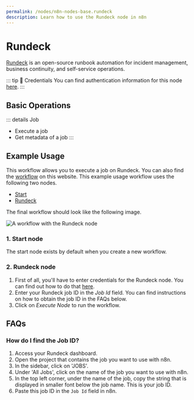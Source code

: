 ```yaml
---
permalink: /nodes/n8n-nodes-base.rundeck
description: Learn how to use the Rundeck node in n8n
---
```


# Rundeck

[Rundeck](https://www.rundeck.com/) is an open-source runbook automation for incident management, business continuity, and self-service operations.

::: tip 🔑 Credentials
You can find authentication information for this node [here](../../../credentials/Rundeck/README.md).
:::

## Basic Operations

::: details Job
- Execute a job
- Get metadata of a job
:::

## Example Usage

This workflow allows you to execute a job on Rundeck. You can also find the [workflow](https://n8n.io/workflows/539) on this website. This example usage workflow uses the following two nodes.

- [Start](../../core-nodes/Start/README.md)
- [Rundeck]()

The final workflow should look like the following image.

![A workflow with the Rundeck node](REDACTED)

### 1. Start node

The start node exists by default when you create a new workflow.

### 2. Rundeck node

1. First of all, you'll have to enter credentials for the Rundeck node. You can find out how to do that [here](../../../credentials/Rundeck/README.md).
2. Enter your Rundeck job ID in the *Job Id* field. You can find instructions on how to obtain the job ID in the FAQs below.
3. Click on *Execute Node* to run the workflow.

## FAQs

### How do I find the Job ID?

1. Access your Rundeck dashboard.
2. Open the project that contains the job you want to use with n8n.
3. In the sidebar, click on 'JOBS'.
4. Under 'All Jobs', click on the name of the job you want to use with n8n.
5. In the top left corner, under the name of the job, copy the string that is displayed in smaller font below the job name. This is your job ID.
6. Paste this job ID in the `Job Id` field in n8n.
